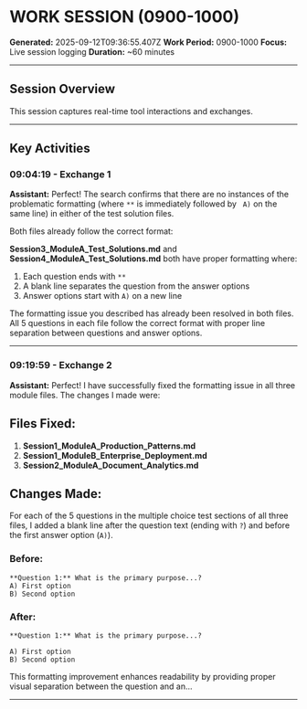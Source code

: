# WORK SESSION (0900-1000)

**Generated:** 2025-09-12T09:36:55.407Z
**Work Period:** 0900-1000
**Focus:** Live session logging
**Duration:** ~60 minutes

---

## Session Overview

This session captures real-time tool interactions and exchanges.

---

## Key Activities

### 09:04:19 - Exchange 1

**Assistant:** Perfect! The search confirms that there are no instances of the problematic formatting (where `**` is immediately followed by ` A)` on the same line) in either of the test solution files.

Both files already follow the correct format:

**Session3_ModuleA_Test_Solutions.md** and **Session4_ModuleA_Test_Solutions.md** both have proper formatting where:

1. Each question ends with `**` 
2. A blank line separates the question from the answer options
3. Answer options start with `A)` on a new line

The formatting issue you described has already been resolved in both files. All 5 questions in each file follow the correct format with proper line separation between questions and answer options.

---

### 09:19:59 - Exchange 2

**Assistant:** Perfect! I have successfully fixed the formatting issue in all three module files. The changes I made were:

## Files Fixed:

1. **Session1_ModuleA_Production_Patterns.md**
2. **Session1_ModuleB_Enterprise_Deployment.md** 
3. **Session2_ModuleA_Document_Analytics.md**

## Changes Made:

For each of the 5 questions in the multiple choice test sections of all three files, I added a blank line after the question text (ending with `?`) and before the first answer option (`A)`).

### Before:
```
**Question 1:** What is the primary purpose...?
A) First option
B) Second option
```

### After:
```
**Question 1:** What is the primary purpose...?

A) First option  
B) Second option
```

This formatting improvement enhances readability by providing proper visual separation between the question and an...

---

